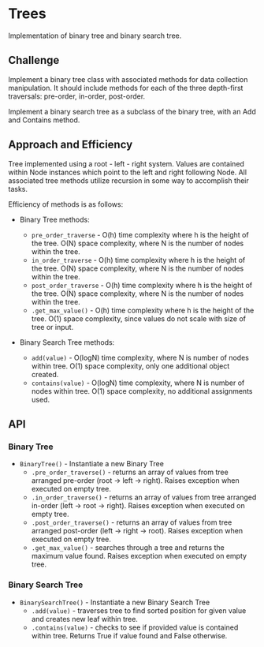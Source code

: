 # Trees

Implementation of binary tree and binary search tree.

## Challenge

Implement a binary tree class with associated methods for data collection manipulation. It should include methods for each of the three depth-first traversals: pre-order, in-order, post-order.

Implement a binary search tree as a subclass of the binary tree, with an Add and Contains method.

## Approach and Efficiency

Tree implemented using a root - left - right system. Values are contained within Node instances which point to the left and right following Node. All associated tree methods utilize recursion in some way to accomplish their tasks.

Efficiency of methods is as follows:

* Binary Tree methods:
  * `pre_order_traverse` - O(h) time complexity where h is the height of the tree. O(N) space complexity, where N is the number of nodes within the tree.
  * `in_order_traverse` - O(h) time complexity where h is the height of the tree. O(N) space complexity, where N is the number of nodes within the tree.
  * `post_order_traverse` - O(h) time complexity where h is the height of the tree. O(N) space complexity, where N is the number of nodes within the tree.
  * `.get_max_value()` - O(h) time complexity where h is the height of the tree. O(1) space complexity, since values do not scale with size of tree or input.

* Binary Search Tree methods:
  * `add(value)` - O(logN) time complexity, where N is number of nodes within tree. O(1) space complexity, only one additional object created.
  * `contains(value)` - O(logN) time complexity, where N is number of nodes within tree. O(1) space complexity, no additional assignments used.

## API

### Binary Tree

* `BinaryTree()` - Instantiate a new Binary Tree
  * `.pre_order_traverse()` - returns an array of values from tree arranged pre-order (root -> left -> right). Raises exception when executed on empty tree.
  * `.in_order_traverse()` - returns an array of values from tree arranged in-order (left -> root -> right). Raises exception when executed on empty tree.
  * `.post_order_traverse()` - returns an array of values from tree arranged post-order (left -> right -> root). Raises exception when executed on empty tree.
  * `.get_max_value()` - searches through a tree and returns the maximum value found. Raises exception when executed on empty tree.

### Binary Search Tree

* `BinarySearchTree()` - Instantiate a new Binary Search Tree
  * `.add(value)` - traverses tree to find sorted position for given value and creates new leaf within tree.
  * `.contains(value)` - checks to see if provided value is contained within tree. Returns True if value found and False otherwise.
